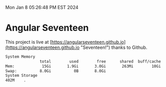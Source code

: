 Mon Jan  8 05:26:48 PM EST 2024

# Angular Seventeen


This project is live at [https://angularseventeen.github.io](https://angularseventeen.github.io "Seventeen!") thanks to Github.

```bash
System Memory
               total        used        free      shared  buff/cache   available
Mem:            15Gi       1.9Gi       3.0Gi       263Mi        10Gi        13Gi
Swap:          8.0Gi          0B       8.0Gi
System Storage
402M	.
